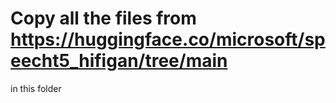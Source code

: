 # Copy all the files from https://huggingface.co/microsoft/speecht5_hifigan/tree/main

in this folder

